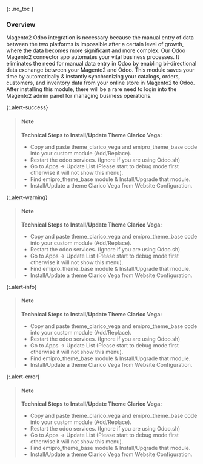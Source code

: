 {: .no_toc }

### Overview
Magento2 Odoo integration is necessary because the manual entry of data between the two platforms is impossible after a certain level of growth, where the data becomes more significant and more complex. Our Odoo Magento2 connector app automates your vital business processes. It eliminates the need for manual data entry in Odoo by enabling bi-directional data exchange between your Magento2 and Odoo. This module saves your time by automatically & instantly synchronizing your catalogs, orders, customers, and inventory data from your online store in Magento2 to Odoo. After installing this module, there will be a rare need to login into the Magento2 admin panel for managing business operations.

{:.alert-success}
>#### Note
> **Technical Steps to Install/Update Theme Clarico Vega:**
>
> - Copy and paste theme_clarico_vega and emipro_theme_base code into your custom module (Add/Replace).
> - Restart the odoo services. (Ignore if you are using Odoo.sh)
> - Go to Apps -> Update List (Please start to debug mode first otherwise it will not show this menu).
> - Find emipro_theme_base module & Install/Upgrade that module.
> - Install/Update a theme Clarico Vega from Website Configuration.


{:.alert-warning}
>#### Note
> **Technical Steps to Install/Update Theme Clarico Vega:**
>
> - Copy and paste theme_clarico_vega and emipro_theme_base code into your custom module (Add/Replace).
> - Restart the odoo services. (Ignore if you are using Odoo.sh)
> - Go to Apps -> Update List (Please start to debug mode first otherwise it will not show this menu).
> - Find emipro_theme_base module & Install/Upgrade that module.
> - Install/Update a theme Clarico Vega from Website Configuration.

{:.alert-info}
>#### Note
> **Technical Steps to Install/Update Theme Clarico Vega:**
>
> - Copy and paste theme_clarico_vega and emipro_theme_base code into your custom module (Add/Replace).
> - Restart the odoo services. (Ignore if you are using Odoo.sh)
> - Go to Apps -> Update List (Please start to debug mode first otherwise it will not show this menu).
> - Find emipro_theme_base module & Install/Upgrade that module.
> - Install/Update a theme Clarico Vega from Website Configuration.

{:.alert-error}
>#### Note
> **Technical Steps to Install/Update Theme Clarico Vega:**
>
> - Copy and paste theme_clarico_vega and emipro_theme_base code into your custom module (Add/Replace).
> - Restart the odoo services. (Ignore if you are using Odoo.sh)
> - Go to Apps -> Update List (Please start to debug mode first otherwise it will not show this menu).
> - Find emipro_theme_base module & Install/Upgrade that module.
> - Install/Update a theme Clarico Vega from Website Configuration.